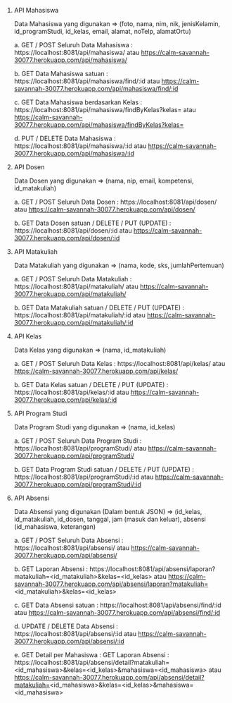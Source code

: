 1. API Mahasiswa

   Data Mahasiswa yang digunakan => (foto, nama, nim, nik, jenisKelamin, id_programStudi, id_kelas, email, alamat, noTelp, alamatOrtu)
   
   a. GET / POST Seluruh Data Mahasiswa : https://localhost:8081/api/mahasiswa/ atau https://calm-savannah-30077.herokuapp.com/api/mahasiswa/ 
  
   b. GET Data Mahasiswa satuan : https://localhost:8081/api/mahasiswa/find/:id atau https://calm-savannah-30077.herokuapp.com/api/mahasiswa/find/:id
  
   c. GET Data Mahasiswa berdasarkan Kelas : https://localhost:8081/api/mahasiswa/findByKelas?kelas=<value> atau https://calm-savannah-30077.herokuapp.com/api/mahasiswa/findByKelas?kelas=<value>
   
   d. PUT / DELETE Data Mahasiswa : https://localhost:8081/api/mahasiswa/:id atau https://calm-savannah-30077.herokuapp.com/api/mahasiswa/:id
   
   
2. API Dosen
   
   Data Dosen yang digunakan => (nama, nip, email, kompetensi, id_matakuliah)
   
   a. GET / POST Seluruh Data Dosen : https://localhost:8081/api/dosen/ atau https://calm-savannah-30077.herokuapp.com/api/dosen/
   
   b. GET Data Dosen satuan / DELETE / PUT (UPDATE) : https://localhost:8081/api/dosen/:id atau https://calm-savannah-30077.herokuapp.com/api/dosen/:id
   
   
3. API Matakuliah
   
   Data Matakuliah yang digunakan => (nama, kode, sks, jumlahPertemuan)
   
   a. GET / POST Seluruh Data Matakuliah : https://localhost:8081/api/matakuliah/ atau https://calm-savannah-30077.herokuapp.com/api/matakuliah/
   
   b. GET Data Matakuliah satuan / DELETE / PUT (UPDATE) : https://localhost:8081/api/matakuliah/:id atau https://calm-savannah-30077.herokuapp.com/api/matakuliah/:id
   
   
4. API Kelas
   
   Data Kelas yang digunakan => (nama, id_matakuliah)
   
   a. GET / POST Seluruh Data Kelas : https://localhost:8081/api/kelas/ atau https://calm-savannah-30077.herokuapp.com/api/kelas/
   
   b. GET Data Kelas satuan / DELETE / PUT (UPDATE) : https://localhost:8081/api/kelas/:id atau https://calm-savannah-30077.herokuapp.com/api/kelas/:id
   
   
5. API Program Studi
   
   Data Program Studi yang digunakan => (nama, id_kelas)
   
   a. GET / POST Seluruh Data Program Studi : https://localhost:8081/api/programStudi/ atau https://calm-savannah-30077.herokuapp.com/api/programStudi/
   
   b. GET Data Program Studi satuan / DELETE / PUT (UPDATE) : https://localhost:8081/api/programStudi/:id atau https://calm-savannah-30077.herokuapp.com/api/programStudi/:id
   
   
6. API Absensi
   
   Data Absensi yang digunakan (Dalam bentuk JSON) => (id_kelas, id_matakuliah, id_dosen, tanggal, jam (masuk dan keluar), absensi (id_mahasiswa, keterangan)
   
   a. GET / POST Seluruh Data Absensi : https://localhost:8081/api/absensi/ atau https://calm-savannah-30077.herokuapp.com/api/absensi/
   
   b. GET Laporan Absensi : https://localhost:8081/api/absensi/laporan?matakuliah=<id_matakuliah>&kelas=<id_kelas> atau https://calm-savannah-30077.herokuapp.com/api/absensi/laporan?matakuliah=<id_matakuliah>&kelas=<id_kelas>
   
   c. GET Data Absensi satuan : https://localhost:8081/api/absensi/find/:id atau https://calm-savannah-30077.herokuapp.com/api/absensi/find/:id
   
   d. UPDATE / DELETE Data Absensi : https://localhost:8081/api/absensi/:id atau https://calm-savannah-30077.herokuapp.com/api/absensi/:id
   
   e. GET Detail per Mahasiswa : GET Laporan Absensi : https://localhost:8081/api/absensi/detail?matakuliah=<id_mahasiswa>&kelas=<id_kelas>&mahasiswa=<id_mahasiswa> atau https://calm-savannah-30077.herokuapp.com/api/absensi/detail?matakuliah=<id_mahasiswa>&kelas=<id_kelas>&mahasiswa=<id_mahasiswa>
   
